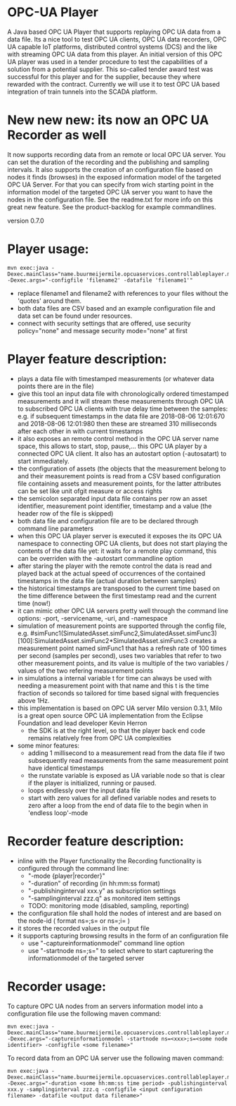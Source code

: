 # OPC-UA Player
A Java based OPC UA Player that supports replaying OPC UA data from a data file.
Its a nice tool to test OPC UA clients, OPC UA data recorders, OPC UA capable IoT platforms, 
distributed control systems (DCS) and the like with streaming OPC UA data from this player. 
An initial version of this OPC UA player was used in a tender procedure to test the capabilities 
of a solution from a potential supplier. This so-called tender award test was successful for this 
player and for the supplier, because they where rewarded with the contract. Currently we will
use it to test OPC UA based integration of train tunnels into the SCADA platform.

# New new new: its now an OPC UA Recorder as well
It now supports recording data from an remote or local OPC UA server. You can set the duration of 
the recording and the publishing and sampling intervals. It also supports the
creation of an configuration file based on nodes it finds (browses) in the exposed information
model of the targeted OPC UA Server. For that you can specify from wich starting point in 
the information model of the targeted OPC UA server you want to have the nodes in the
configuration file. See the readme.txt for more info on this great new feature.
See the product-backlog for example commandlines.

version 0.7.0

# Player usage: 
   
```
mvn exec:java -Dexec.mainClass="name.buurmeijermile.opcuaservices.controllableplayer.main.MainController" -Dexec.args="-configfile 'filename2' -datafile 'filename1'"
```
  - replace filename1 and filename2 with references to your files without the 'quotes' around them.
  - both data files are CSV based and an example configuration file and data set can be found under resources.
  - connect with security settings that are offered, use security policy="none" and message security mode="none" at first

# Player feature description:
- plays a data file with timestamped measurements (or whatever data points there are in the file) 
- give this tool an input data file with chronologically ordered timestamped measurements and 
  it will stream these measurements through OPC UA to subscribed OPC UA clients with 
  true delay time between the samples: e.g. if subsequent timestamps in the data file are 2018-08-06 12:01:670 
  and 2018-08-06 12:01:980 then these are streamed 310 milliseconds after each other in with current timestamps
- it also exposes an remote control method in the OPC UA server name space, this allows to start, 
  stop, pause,... this OPC UA player by a connected OPC UA client. It also has an autostart option (-autosatart)
  to start immediately.
- the configuration of assets (the objects that the measurement belong to and their measurement points 
  is read from a CSV based configuration file containing assets and measurement points, for the latter 
  attributes can be set like unit ofgit measure or access rights
- the semicolon separated input data file contains per row an asset identifier, 
  measurement point identifier, timestamp and a value (the header row of the file is skipped)
- both data file and configuration file are to be declared through command line parameters
- when this OPC UA player server is executed it exposes the its OPC UA namespace to connecting OPC UA clients,
  but does not start playing the contents of the data file yet: it waits for a remote play command, this can be overriden
  with the -autostart commandline option
- after staring the player with the remote control the data is read and played back at the 
  actual speed of occurrences of the contained timestamps in the data file (actual duration between samples)
- the historical timestamps are transposed to the current time based on the time 
  difference between the first timestamp read and the current time (now!)
- it can mimic other OPC UA servers pretty well through the command line options:
  -port, -servicename, -uri, and -namespace
- simulation of measurement points are supported through the config file, e.g. 
  #simFunc1(SimulatedAsset.simFunc2,SimulatedAsset.simFunc3)[100]:SimulatedAsset.simFunc2*SimulatedAsset.simFunc3
  creates a measurement point named simFunc1 that has a refresh rate of 100 times per second (samples per second), 
  uses two variables that refer to two other measurement points, and its value is multiple of 
  the two variables / values of the two refering measurement points
- in simulations a internal variable t for time can always be used with needing a measurement point with that name 
  and this t is the time fraction of seconds so tailored for time based signal with frequencies above 1Hz.
- this implementation is based on OPC UA server Milo version 0.3.1, Milo is a great 
  open source OPC UA implementation from the Eclipse Foundation and lead developer Kevin Herron
    - the SDK is at the right level, so that the player back end code remains 
      relatively free from OPC UA complexities
- some minor features:
    - adding 1 millisecond to a measurement read from the data file if two subsequently 
      read measurements from the same measurement point have identical timestamps
    - the runstate variable is exposed as UA variable node so that is clear if the player is initialized, running or paused.
    - loops endlessly over the input data file
    - start with zero values for all defined variable nodes and resets to zero after a loop from 
      the end of data file to the begin when in 'endless loop'-mode

# Recorder feature description:

- inline with the Player functionality the Recording functionality is configured through the command line:
  - "-mode {player|recorder}"
  - "-duration" of recording (in hh:mm:ss format)
  - "-publishinginterval xxx.y" as subscription settings 
  - "-samplinginterval zzz.q" as monitored item settings 
  - TODO: monitoring mode (disabled, sampling, reporting)
- the configuration file shall hold the nodes of interest and are based on the node-id 
    ( format ns=<some namespace of the node>;s=<some string based identifier> or
      ns=<some namespace of the node>;i=<some integer based identifier> )
- it stores the recorded values in the output file
- it supports capturing browsing results in the form of an configuration file
  - use "-captureinformationmodel" command line option
  - use "-startnode ns=<some namespace of the node>;s=<some string based identifier>" to select where to
    start capturering the informationmodel of the targeted server

# Recorder usage:

To capture OPC UA nodes from an servers information model into a configuration file use the following maven command:

```
mvn exec:java -Dexec.mainClass="name.buurmeijermile.opcuaservices.controllableplayer.main.MainController" -Dexec.args="-captureinformationmodel -startnode ns=<xxx>;s=<some node identifier> -configfile <some filename>"
```

To record data from an OPC UA server use the following maven command:

```
mvn exec:java -Dexec.mainClass="name.buurmeijermile.opcuaservices.controllableplayer.main.MainController" -Dexec.args="-duration <some hh:mm:ss time period> -publishinginterval xxx.y -samplinginterval zzz.q -configfile <input configuration filename> -datafile <output data filename>"
```
